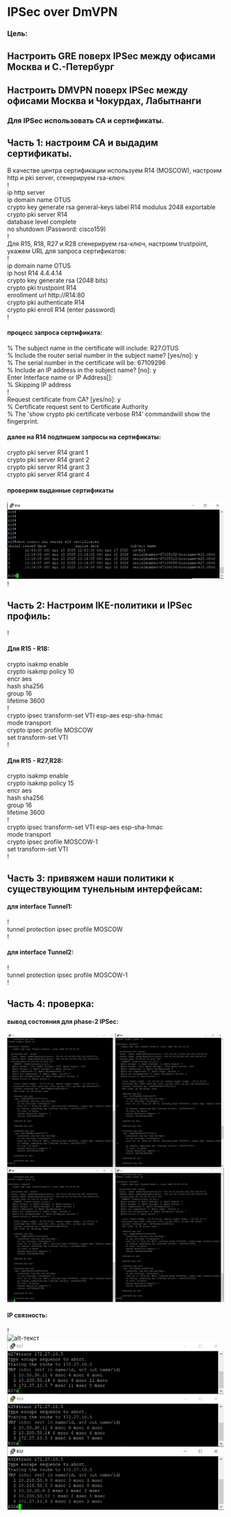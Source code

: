 # IPSec over DmVPN  
### Цель:  
## Настроить GRE поверх IPSec между офисами Москва и С.-Петербург  
## Настроить DMVPN поверх IPSec между офисами Москва и Чокурдах, Лабытнанги  
### Для IPSec использовать CA и сертификаты.  

## Часть 1: настроим СА и выдадим сертификаты.  
В качестве центра сертификации используем R14 (MOSCOW), настроим http и pki server, сгенерируем rsa-ключ:  
!  
ip http server  
ip domain name OTUS  
crypto key generate rsa general-keys label R14 modulus 2048 exportable  
crypto pki server R14  
database level complete  
no shutdown (Password: cisco159)  
!  
Для R15, R18, R27 и R28 сгенерируем rsa-ключ, настроим trustpoint, укажем URL для запроса сертификатов:  
!  
ip domain name OTUS  
ip host R14 4.4.4.14  
crypto key generate rsa (2048 bits)  
crypto pki trustpoint R14  
enrollment url http://R14:80  
crypto pki authenticate R14  
crypto pki enroll R14 (enter password)  
!  
#### процесс запроса сертификата:  
% The subject name in the certificate will include: R27.OTUS  
% Include the router serial number in the subject name? [yes/no]: y  
% The serial number in the certificate will be: 67109296  
% Include an IP address in the subject name? [no]: y  
Enter Interface name or IP Address[]:  
% Skipping IP address  
!  
Request certificate from CA? [yes/no]: y  
% Certificate request sent to Certificate Authority  
% The 'show crypto pki certificate verbose R14' commandwill show the fingerprint.  
#### далее на R14 подпишем запросы на сертификаты:  
crypto pki server R14 grant 1  
crypto pki server R14 grant 2  
crypto pki server R14 grant 3  
crypto pki server R14 grant 4  
#### проверим выданные сертификаты  
![alt-текст](https://github.com/stanlaz/otus_network_engineer/blob/main/Лабораторные%20работы/CERTIFICATES/R14-CERTIFICATES.png)  
!  
## Часть 2: Настроим IKE-политики и IPSec профиль:  
!  
#### Для R15 - R18:  
crypto isakmp enable  
crypto isakmp policy 10  
 encr aes  
 hash sha256  
 group 16  
 lifetime 3600   
!  
crypto ipsec transform-set VTI esp-aes esp-sha-hmac  
mode transport  
crypto ipsec profile MOSCOW  
set transform-set VTI  
!  
#### Для R15 - R27,R28:  
crypto isakmp enable  
crypto isakmp policy 15  
 encr aes  
 hash sha256  
 group 16  
 lifetime 3600  
!  
crypto ipsec transform-set VTI esp-aes esp-sha-hmac  
mode transport  
crypto ipsec profile MOSCOW-1  
set transform-set VTI  
!  
## Часть 3:  привяжем наши политики к существующим тунельным интерфейсам:  
#### для interface Tunnel1:  
!  
tunnel protection ipsec profile MOSCOW  
!  
#### для interface Tunnel2:  
!  
tunnel protection ipsec profile MOSCOW-1  
!  
## Часть 4: проверка:  
#### вывод состояния для phase-2 IPSec:  
![alt-текст](https://github.com/stanlaz/otus_network_engineer/blob/main/Лабораторные%20работы/CERTIFICATES/IPSec-SA-R15-R18.png)  
![alt-текст](https://github.com/stanlaz/otus_network_engineer/blob/main/Лабораторные%20работы/CERTIFICATES/IPSec-SA-R27-R28.png)  
#### IP связность:  
!  
![alt-текст](hhttps://github.com/stanlaz/otus_network_engineer/blob/main/Лабораторные%20работы/CERTIFICATES/ECHO-VPC7.png)  
![alt-текст](https://github.com/stanlaz/otus_network_engineer/blob/main/Лабораторные%20работы/CERTIFICATES/TRACE-TO-VPC1.png)  
